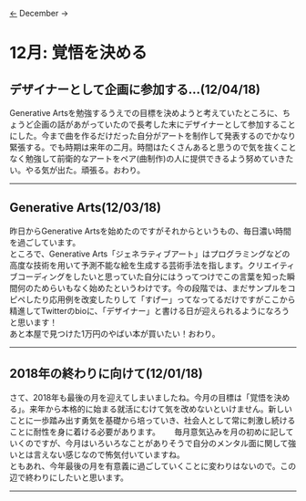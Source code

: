 [<-](./?mon=112018) December ->
# 12月: 覚悟を決める
## デザイナーとして企画に参加する...(12/04/18)
Generative Artsを勉強するうえでの目標を決めようと考えていたところに、ちょうど企画の話があがっていたので長考した末にデザイナーとして参加することにした。今まで曲を作るだけだった自分がアートを制作して発表するのでかなり緊張する。でも時期は来年の二月。時間はたくさんあると思うので気を抜くことなく勉強して前衛的なアートをペア(曲制作)の人に提供できるよう努めていきたい。やる気が出た。頑張る。おわり。

---
## Generative Arts(12/03/18)
昨日からGenerative Artsを始めたのですがそれからというもの、毎日濃い時間を過ごしています。  
ところで、Generative Arts「ジェネラティブアート」はプログラミングなどの高度な技術を用いて予測不能な絵を生成する芸術手法を指します。クリエイティブコーディングをしたいと思っていた自分にはうってつけでこの言葉を知った瞬間何のためらいもなく始めたというわけです。今の段階では、まだサンプルをコピペしたり応用例を改変したりして「すげー」ってなってるだけですがここから精進してTwitterのbioに、「デザイナー」と書ける日が迎えられるようになろうと思います！  
あと本屋で見つけた1万円のやばい本が買いたい！おわり。

---
## 2018年の終わりに向けて(12/01/18)
さて、2018年も最後の月を迎えてしまいましたね。今月の目標は「覚悟を決める」。来年から本格的に始まる就活にむけて気を改めないといけません。新しいことに一歩踏み出す勇気を基礎から培っていき、社会人として常に刺激し続けることに耐性を身に着ける必要があります。　　
毎月意気込みを月の初めに記していくのですが、今月はいろいろなことがありそうで自分のメンタル面に関して強いとは言えない感じなので怖気付いていますね。  
ともあれ、今年最後の月を有意義に過ごしていくことに変わりはないので。この辺で終わりにしたいと思います。

---
